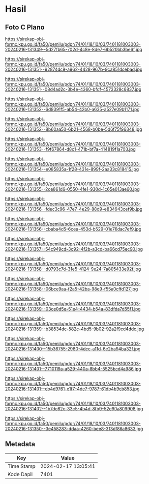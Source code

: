 # Hasil

## Foto C Plano

https://sirekap-obj-formc.kpu.go.id/fa50/pemilu/pdpr/74/01/18/10/03/7401181003003-20240216-131349--5d27fb65-702d-4c8e-8de7-6b520bb3be6f.jpg

https://sirekap-obj-formc.kpu.go.id/fa50/pemilu/pdpr/74/01/18/10/03/7401181003003-20240216-131351--92874dc9-a962-4428-967b-9ca851dcebad.jpg

https://sirekap-obj-formc.kpu.go.id/fa50/pemilu/pdpr/74/01/18/10/03/7401181003003-20240216-131351--08d4ad2c-3b4e-4360-bfdf-4573328c6837.jpg

https://sirekap-obj-formc.kpu.go.id/fa50/pemilu/pdpr/74/01/18/10/03/7401181003003-20240216-131352--6d9391f5-ab54-42b0-a635-a527e09b1171.jpg

https://sirekap-obj-formc.kpu.go.id/fa50/pemilu/pdpr/74/01/18/10/03/7401181003003-20240216-131352--8b60aa50-6b21-4568-b0be-5d6f75f96348.jpg

https://sirekap-obj-formc.kpu.go.id/fa50/pemilu/pdpr/74/01/18/10/03/7401181003003-20240216-131353--f9f67864-d8c1-471b-bf7a-414819f1a703.jpg

https://sirekap-obj-formc.kpu.go.id/fa50/pemilu/pdpr/74/01/18/10/03/7401181003003-20240216-131354--e085835a-1f28-431e-899f-2aa33c818415.jpg

https://sirekap-obj-formc.kpu.go.id/fa50/pemilu/pdpr/74/01/18/10/03/7401181003003-20240216-131355--2ce861d6-0550-4fe1-930d-1c65e013ae60.jpg

https://sirekap-obj-formc.kpu.go.id/fa50/pemilu/pdpr/74/01/18/10/03/7401181003003-20240216-131356--fdec3c96-47e7-4e29-88d9-e834943cef9b.jpg

https://sirekap-obj-formc.kpu.go.id/fa50/pemilu/pdpr/74/01/18/10/03/7401181003003-20240216-131356--cbaba4d5-6cea-453d-b529-01e76dac7ef9.jpg

https://sirekap-obj-formc.kpu.go.id/fa50/pemilu/pdpr/74/01/18/10/03/7401181003003-20240216-131357--54c949cd-3c92-4f2b-a3cd-ba66cd75ec90.jpg

https://sirekap-obj-formc.kpu.go.id/fa50/pemilu/pdpr/74/01/18/10/03/7401181003003-20240216-131358--d0793c7d-31e5-4124-9e24-7a805433e92f.jpg

https://sirekap-obj-formc.kpu.go.id/fa50/pemilu/pdpr/74/01/18/10/03/7401181003003-20240216-131358--06bce9aa-f2a5-42ba-98e9-f55a0cffd127.jpg

https://sirekap-obj-formc.kpu.go.id/fa50/pemilu/pdpr/74/01/18/10/03/7401181003003-20240216-131359--03ce0d5e-51e4-4434-b54a-83dfda7d55f1.jpg

https://sirekap-obj-formc.kpu.go.id/fa50/pemilu/pdpr/74/01/18/10/03/7401181003003-20240216-131359--b38534dc-582c-4bd5-9b02-92a2f9cd4ddc.jpg

https://sirekap-obj-formc.kpu.go.id/fa50/pemilu/pdpr/74/01/18/10/03/7401181003003-20240216-131400--15b36755-2980-4dcc-a11d-6e2ba94ba32f.jpg

https://sirekap-obj-formc.kpu.go.id/fa50/pemilu/pdpr/74/01/18/10/03/7401181003003-20240216-131401--7710119a-a529-440a-8bb4-5525bcd4a986.jpg

https://sirekap-obj-formc.kpu.go.id/fa50/pemilu/pdpr/74/01/18/10/03/7401181003003-20240216-131401--cb4d9761-e1f7-4de7-9787-61db4b9cb853.jpg

https://sirekap-obj-formc.kpu.go.id/fa50/pemilu/pdpr/74/01/18/10/03/7401181003003-20240216-131402--1b7de82c-33c5-4b4d-8fb9-52e90a809908.jpg

https://sirekap-obj-formc.kpu.go.id/fa50/pemilu/pdpr/74/01/18/10/03/7401181003003-20240216-131350--3e458283-ddaa-4260-bee8-313df86a8633.jpg


## Metadata

| Key        | Value               |
| ---------- | ------------------- |
| Time Stamp | 2024-02-17 13:05:41 |
| Kode Dapil | 7401                |



